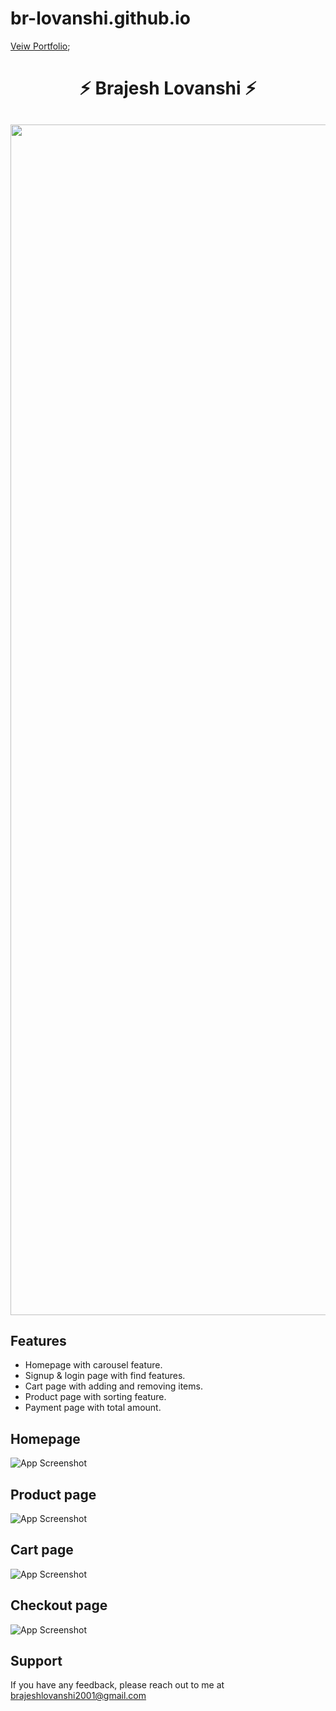 # br-lovanshi.github.io
[Veiw Portfolio](https://br-lovanshi.github.io/);

<h1 align="center"> ⚡️ Brajesh Lovanshi ⚡️</h1>

<h2 align="center">
  <img src="assets/protfolio.gif" alt="Brajesh Lovanshi" width="1905px" />
</h2>

## Features

- Homepage with carousel feature.
- Signup & login page with find features.
- Cart page with adding and removing items.
- Product page with sorting feature.
- Payment page with total amount.
## Homepage

![App Screenshot](https://i.postimg.cc/RhVQWt8q/tanner.png)

## Product page

![App Screenshot](https://i.postimg.cc/RSbcdWj1/Screenshot-327.png)

## Cart page

![App Screenshot](https://i.postimg.cc/nr4WYX76/Screenshot-328.png)

## Checkout page

![App Screenshot](https://i.postimg.cc/q7s5n8mG/Screenshot-329.png)




## Support

If you have any feedback, please reach out to me at brajeshlovanshi2001@gmail.com




